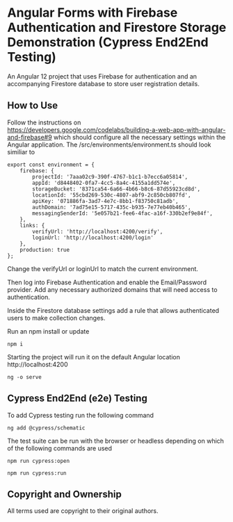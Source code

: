 # Angular Forms with Firebase Authentication and Firestore Storage Demonstration (Cypress End2End Testing)

An Angular 12 project that uses Firebase for authentication and an accompanying Firestore database to store user registration details.

## How to Use

Follow the instructions on https://developers.google.com/codelabs/building-a-web-app-with-angular-and-firebase#9 which should configure all the necessary settings within the Angular application. The /src/environments/environment.ts should look similiar to

```
export const environment = {
    firebase: {
        projectId: '7aaa02c9-390f-4767-b1c1-b7ecc6a05814',
        appId: 'd8448402-0fa7-4cc5-8a4c-4155a1dd574e',
        storageBucket: '8371ca54-6a66-4b66-b8c6-87d55923cd8d',
        locationId: '55cbd269-530c-4807-abf9-2c850cb807fd',
        apiKey: '071886fa-3ad7-4e7c-8bb1-f83750c81adb',
        authDomain: '7ad75e15-5717-435c-b935-7e77eb40b465',
        messagingSenderId: '5e057b21-fee6-4fac-a16f-330b2ef9e84f',
    },
    links: {
        verifyUrl: 'http://localhost:4200/verify',
        loginUrl: 'http://localhost:4200/login'
    },
    production: true
};
```

Change the verifyUrl or loginUrl to match the current environment.

Then log into Firebase Authentication and enable the Email/Password provider. Add any necessary authorized domains that will need access to authentication.

Inside the Firestore database settings add a rule that allows authenticated users to make collection changes.

Run an npm install or update

```
npm i
```

Starting the project will run it on the default Angular location http://localhost:4200

```
ng -o serve
```

## Cypress End2End (e2e) Testing

To add Cypress testing run the following command

```
ng add @cypress/schematic
```

The test suite can be run with the browser or headless depending on which of the following commands are used

```
npm run cypress:open
```

```
npm run cypress:run
```

## Copyright and Ownership

All terms used are copyright to their original authors.
